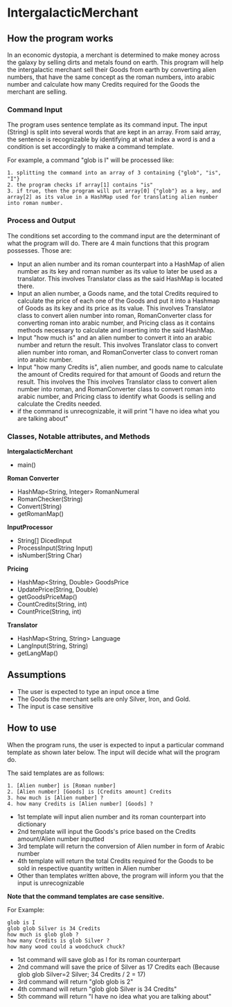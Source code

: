 # IntergalacticMerchant

## How the program works
In an economic dystopia, a merchant is determined to make money across the galaxy by selling dirts and metals found on earth. This program will help the intergalactic merchant sell their Goods from earth by converting alien numbers, that have the same concept as the roman numbers, into arabic number and calculate how many Credits required for the Goods the merchant are selling.

### Command Input
The program uses sentence template as its command input. The input (String) is split into several words that are kept in an array. From said array, the sentence is recognizable by identifying at what index a word is and a condition is set accordingly to make a command template.

For example, a command "glob is I" will be processed like:
```
1. splitting the command into an array of 3 containing {"glob", "is", "I"}
2. the program checks if array[1] contains "is"
3. if true, then the program will put array[0] {"glob"} as a key, and array[2] as its value in a HashMap used for translating alien number into roman number.
```

### Process and Output
The conditions set according to the command input are the determinant of what the program will do. There are 4 main functions that this program possesses. Those are:

* Input an alien number and its roman counterpart into a HashMap of alien number as its key and roman number as its value to later be used as a translator. This involves Translator class as the said HashMap is located there.
* Input an alien number, a Goods name, and the total Credits required to calculate the price of each one of the Goods and put it into a Hashmap of Goods as its key and its price as its value. This involves Translator class to convert alien number into roman, RomanConverter class for converting roman into arabic number, and Pricing class as it contains methods necessary to calculate and inserting into the said HashMap.
* Input "how much is" and an alien number to convert it into an arabic number and return the result. This involves Translator class to convert alien number into roman, and RomanConverter class to convert roman into arabic number.
* Input "how many Credits is", alien number, and goods name to calculate the amount of Credits required for that amount of Goods and return the result. This involves the This involves Translator class to convert alien number into roman, and RomanConverter class to convert roman into arabic number, and Pricing class to identify what Goods is selling and calculate the Credits needed.
* if the command is unrecognizable, it will print "I have no idea what you are talking about"

### Classes, Notable attributes, and Methods

**IntergalacticMerchant**

* main()

**Roman Converter**

* HashMap<String, Integer> RomanNumeral
* RomanChecker(String)
* Convert(String)
* getRomanMap()

**InputProcessor**

* String[] DicedInput
* ProcessInput(String Input)
* isNumber(String Char)

**Pricing**

* HashMap<String, Double> GoodsPrice
* UpdatePrice(String, Double)
* getGoodsPriceMap()
* CountCredits(String, int)
* CountPrice(String, int)

**Translator**

* HashMap<String, String> Language
* LangInput(String, String)
* getLangMap()

## Assumptions
* The user is expected to type an input once a time
* The Goods the merchant sells are only Silver, Iron, and Gold.
* The input is case sensitive

## How to use
When the program runs, the user is expected to input a particular command template as shown later below. The input will decide what will the program do. 

The said templates are as follows:
```
1. [Alien number] is [Roman number]
2. [Alien number] [Goods] is [Credits amount] Credits
3. how much is [Alien number] ?
4. how many Credits is [Alien number] [Goods] ?
```

* 1st template will input alien number and its roman counterpart into dictionary 
* 2nd template will input the Goods's price based on the Credits amount/Alien number inputted
* 3rd template will return the conversion of Alien number in form of Arabic number
* 4th template will return the total Credits required for the Goods to be sold in respective quantity written in Alien number
* Other than templates written above, the program will inform you that the input is unrecognizable

**Note that the command templates are case sensitive.**

For Example:
```
glob is I
glob glob Silver is 34 Credits
how much is glob glob ?
how many Credits is glob Silver ?
how many wood could a woodchuck chuck?
```
* 1st command will save glob as I for its roman counterpart
* 2nd command will save the price of Silver as 17 Credits each (Because glob glob Silver=2 Silver; 34 Credits / 2 = 17)
* 3rd command will return "glob glob is 2"
* 4th command will return "glob glob Silver is 34 Credits"
* 5th command will return "I have no idea what you are talking about"

